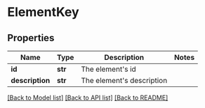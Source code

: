 # ElementKey

## Properties
Name | Type | Description | Notes
------------ | ------------- | ------------- | -------------
**id** | **str** | The element&#39;s id | 
**description** | **str** | The element&#39;s description | 

[[Back to Model list]](../README.md#documentation-for-models) [[Back to API list]](../README.md#documentation-for-api-endpoints) [[Back to README]](../README.md)


